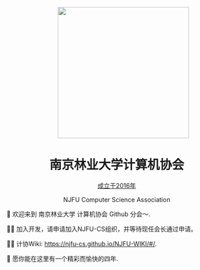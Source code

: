 <p align="center">
  <img style="width: 300px;margin-left:30px" src="https://dvkunion.oss-cn-shanghai.aliyuncs.com/img/njfu.png"/> 
 </p>
 
 <h1 align="center"> 南京林业大学计算机协会 </h1>
 <p align="center">
  <a href="">成立于2016年</a> 
</p>
 <p align="center"> NJFU Computer Science Association </p>

🌈 欢迎来到 南京林业大学 计算机协会 Github 分会～.   

🙋‍♀️ 加入开发，请申请加入NJFU-CS组织，并等待现任会长通过申请。    

👩‍💻 计协Wiki: https://njfu-cs.github.io/NJFU-WIKI/#/.   

🧙 愿你能在这里有一个精彩而愉快的四年. 
